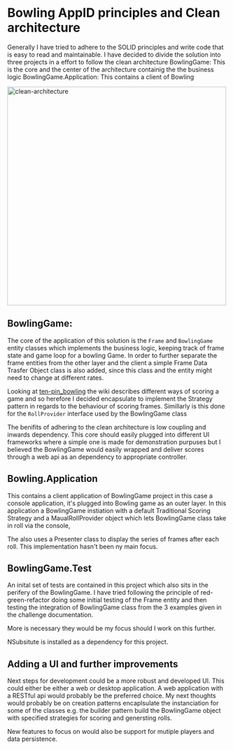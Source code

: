 ﻿# Bowling AppID principles and Clean architecture

Generally I have tried to adhere to the SOLID principles and write code that is easy to read and maintainable.
I have decided to divide the solution into three projects in a effort to follow the clean architecture
BowlingGame: This is the core and the center of the architecture containig the the business logic
BowlingGame.Application: This contains a client of Bowling

<img src="https://miro.medium.com/v2/resize:fit:1400/1*0u-ekVHFu7Om7Z-VTwFHvg.png" alt="clean-architecture" width="500"/>

## BowlingGame:

The core of the application of this solution is the `Frame` and `BowlingGame` entity classes which implements the business logic, keeping track of frame state and game loop for a bowling Game.
In order to further separate the frame entities from the other layer and the client a simple Frame Data Trasfer Object class is also added, since this class and
the entity might need to change at different rates.

Looking at [ten-pin_bowling](https://en.wikipedia.org/wiki/Ten-pin_bowling) the wiki describes different ways of scoring a game and so herefore I decided encapsulate to implement the Strategy pattern in regards to the behaviour of scoring frames.
Simillarly is this done for the `RollProvider` interface used by the BowlingGame class

The benifits of adhering to the clean architecture is low coupling and inwards dependency. This core should easily plugged into different UI frameworks where a simple one is made for demonstration purpuses but I believed the BowlingGame would easily wrapped and
deliver scores through a web api as an dependency to appropriate controller.

## Bowling.Application

This contains a client application of BowlingGame project in this case a console application, it's plugged into Bowling game as an outer layer.
In this application a BowlingGame instiation with a default Traditional Scoring Strategy and a MaualRollProvider object which lets BowlingGame class take in roll via the console,

The also uses a Presenter class to display the series of frames after each roll.
This implementation hasn't been ny main focus.

## BowlingGame.Test

An inital set of tests are contained in this project which also sits in the perifery of the BowlingGame. I have tried following the principle of red-green-refactor doing some initial testing of the Frame entity and then testing the integration of BowlingGame class from the 3 examples given in the challenge documentation.

More is necessary they would be my focus should I work on this further.

NSubsitute is installed as a dependency for this project.

## Adding a UI and further improvements

Next steps for development could be a more robust and developed UI. This could either be either a web or desktop application. A web application with a RESTful api would probably be the preferred choice.
My next thoughts would probably be on creation patterns encaplsulate the instanciation for some of the classes e.g. the builder pattern build the BowlingGame object with specified strategies for scoring and genersting rolls.

New features to focus on would also be support for mutiple players and data persistence.
